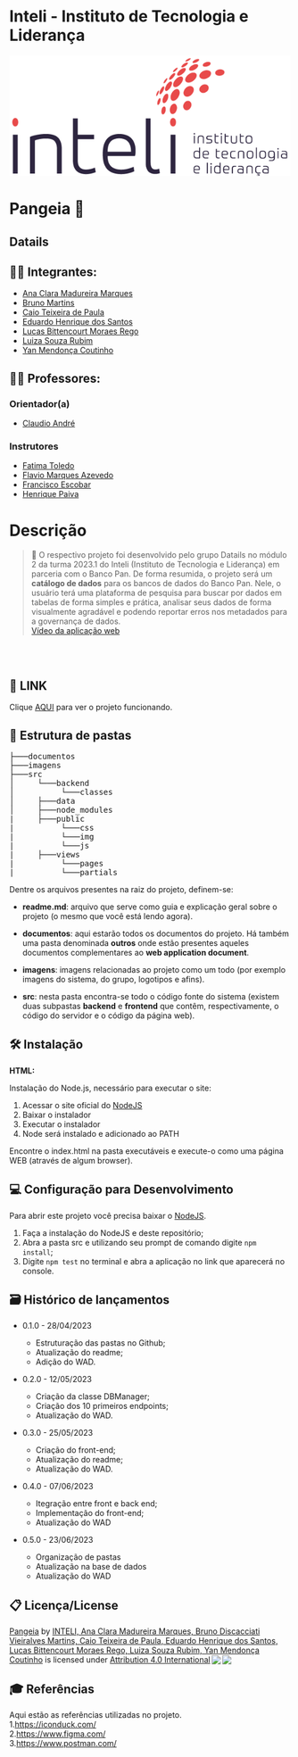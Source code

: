 # Inteli - Instituto de Tecnologia e Liderança 


<p align="center">
<a href= "https://www.inteli.edu.br/"><img src="/imagens/inteli.png" alt="Inteli - Instituto de Tecnologia e Liderança" border="0"></a>
</p>
</p>

# Pangeia 📝
## Datails
## 🧑‍🎓 Integrantes: 
   - <a href="https://www.linkedin.com/in/ana-clara-madureira-marques/">Ana Clara Madureira Marques
     </a> <br>
   - <a href="https://www.linkedin.com/in/bruno-martins-2b6742269/">Bruno Martins</a><br>
   - <a href="https://www.linkedin.com/in/caio-paula-36b187264/">Caio Teixeira de Paula </a><br>
   - <a href="http://linkedin.com/in/eduardo-henrique-dos-santos-8b24451b8">Eduardo Henrique dos Santos</a><br>
   - <a href="https://www.linkedin.com/in/lucas-rego-90469a271/">Lucas Bittencourt Moraes Rego</a><br>
   - <a href="https://www.linkedin.com/in/luiza-rubim/">Luiza Souza Rubim</a><br>
   - <a href="https://www.linkedin.com/in/yan-m-coutinho/"> Yan Mendonça Coutinho </a><br>

## :teacher: Professores:
### Orientador(a) 
- <a href="https://www.linkedin.com/in/claudio-andr%C3%A9-64911a1b5/">Claudio André</a>
### Instrutores
- <a href="https://www.linkedin.com/in/fatima-toledo/">Fatima Toledo</a>
- <a href="https://www.linkedin.com/in/flaviomarquesazevedo/">Flavio Marques Azevedo</a> 
- <a href="https://www.linkedin.com/in/francisco-escobar/">Francisco Escobar</a> 
- <a href="https://www.linkedin.com/in/henrique-mohallem-paiva-6854b460/">Henrique Paiva</a>

# Descrição 
> 📜 O respectivo projeto foi desenvolvido pelo grupo Datails no módulo 2 da turma 2023.1 do Inteli (Instituto de Tecnologia e Liderança) em parceria com o Banco Pan. De forma resumida, o projeto será um <strong>catálogo de dados</strong> para os bancos de dados do Banco Pan. Nele, o usuário terá uma plataforma de pesquisa para buscar por dados em tabelas de forma simples e prática, analisar seus dados de forma visualmente agradável e podendo reportar erros nos metadados para a governança de dados.<br>
<a href="https://drive.google.com/file/d/1UNkJucp1afdtywji5wxdM7Y1-ZHzNiw2/view?usp=sharing"> Vídeo da aplicação web</a> 


<br><br>

## 📝 LINK

Clique <a href="https://phdhm5-1234.csb.app/">AQUI</a> para ver o projeto funcionando.

## 📁 Estrutura de pastas

<pre>
├───documentos
├───imagens   
├───src
│     └───backend
│          └───classes
│     ├───data
│     ├───node_modules
|     ├───public
|          └───css
|          └───img
|          └───js
|     ├───views
|          └───pages
|          └───partials
</pre>

Dentre os arquivos presentes na raiz do projeto, definem-se:

- <b>readme.md</b>: arquivo que serve como guia e explicação geral sobre o projeto (o mesmo que você está lendo agora).

- <b>documentos</b>: aqui estarão todos os documentos do projeto. Há também uma pasta denominada <b>outros</b> onde estão presentes aqueles documentos complementares ao <b>web application document</b>.

- <b>imagens</b>: imagens relacionadas ao projeto como um todo (por exemplo imagens do sistema, do grupo, logotipos e afins).

- <b>src</b>: nesta pasta encontra-se todo o código fonte do sistema (existem duas subpastas <b>backend</b> e <b>frontend</b> que contêm, respectivamente, o código do servidor e o código da página web).
## 🛠 Instalação

<b>HTML:</b>

Instalação do Node.js, necessário para executar o site:
   1. Acessar o site oficial do <a href="https://nodejs.org/en">NodeJS</a>
   2. Baixar o instalador
   3. Executar o instalador
   4. Node será instalado e adicionado ao PATH
 
Encontre o index.html na pasta executáveis e execute-o como uma página WEB (através de algum browser).

## 💻 Configuração para Desenvolvimento

Para abrir este projeto você precisa baixar o <a href="https://nodejs.org/en">NodeJS</a>.

1. Faça a instalação do NodeJS e deste repositório;
2. Abra a pasta src e utilizando seu prompt de comando digite <code>npm install</code>;
3. Digite <code>npm test</code> no terminal e abra a aplicação no link que aparecerá no console.

## 🗃 Histórico de lançamentos

* 0.1.0 - 28/04/2023
    * Estruturação das pastas no Github;
    * Atualização do readme;
    * Adição do WAD.
 
 * 0.2.0 - 12/05/2023
    * Criação da classe DBManager;
    * Criação dos 10 primeiros endpoints;
    * Atualização do WAD.
    
 * 0.3.0 - 25/05/2023
    * Criação do front-end;
    * Atualização do readme;
    * Atualização do WAD.

 * 0.4.0 - 07/06/2023
    * Itegração entre front e back end;
    * Implementação do front-end;
    * Atualização do WAD
  
 * 0.5.0 - 23/06/2023
    * Organização de pastas
    * Atualização na base de dados
    * Atualização do WAD


## 📋 Licença/License
<p xmlns:cc="http://creativecommons.org/ns#" xmlns:dct="http://purl.org/dc/terms/"><a property="dct:title" rel="cc:attributionURL" href="https://github.com/2023M2T9-Inteli/projeto4">Pangeia</a> by <a rel="cc:attributionURL dct:creator" property="cc:attributionName" href="https://github.com/2023M2T9-Inteli/projeto4">INTELI, Ana Clara Madureira Marques, Bruno Discacciati Vieiralves Martins, Caio Teixeira de Paula, Eduardo Henrique dos Santos, Lucas Bittencourt Moraes Rego, Luiza Souza Rubim, Yan Mendonça Coutinho</a> is licensed under <a href="http://creativecommons.org/licenses/by/4.0/?ref=chooser-v1" target="_blank" rel="license noopener noreferrer" style="display:inline-block;">Attribution 4.0 International<img style="height:22px!important;margin-left:3px;vertical-align:text-bottom;" src="https://mirrors.creativecommons.org/presskit/icons/cc.svg?ref=chooser-v1"><img style="height:22px!important;margin-left:3px;vertical-align:text-bottom;" src="https://mirrors.creativecommons.org/presskit/icons/by.svg?ref=chooser-v1"></a></p>


## 🎓 Referências
Aqui estão as referências utilizadas no projeto. <br>
1.https://iconduck.com/ <br>
2.https://www.figma.com/ <br>
3.https://www.postman.com/ <br>
